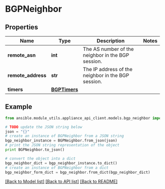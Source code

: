 # BGPNeighbor


## Properties
Name | Type | Description | Notes
------------ | ------------- | ------------- | -------------
**remote_asn** | **int** | The AS number of the neighbor in the BGP session. | 
**remote_address** | **str** | The IP address of the neighbor in the BGP session. | 
**timers** | [**BGPTimers**](BGPTimers.md) |  | 

## Example

```python
from ansible.module_utils.appliance_api_client.models.bgp_neighbor import BGPNeighbor

# TODO update the JSON string below
json = "{}"
# create an instance of BGPNeighbor from a JSON string
bgp_neighbor_instance = BGPNeighbor.from_json(json)
# print the JSON string representation of the object
print BGPNeighbor.to_json()

# convert the object into a dict
bgp_neighbor_dict = bgp_neighbor_instance.to_dict()
# create an instance of BGPNeighbor from a dict
bgp_neighbor_form_dict = bgp_neighbor.from_dict(bgp_neighbor_dict)
```
[[Back to Model list]](../README.md#documentation-for-models) [[Back to API list]](../README.md#documentation-for-api-endpoints) [[Back to README]](../README.md)


